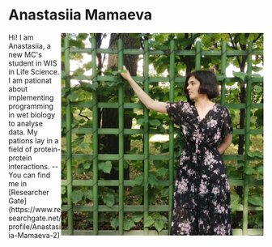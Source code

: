# Anastasiia Mamaeva
<img src="./dnF-fvolsxs.jpg"  style="float:right;width:400px;height:400px;"/>
Hi! I am Anastasiia, a new MC's student in WIS in Life Science. I am pationat about implementing programming in wet biology to analyse data.
My pations lay in a field of protein-protein interactions.
--
You can find me in [Researcher Gate](https://www.researchgate.net/profile/Anastasiia-Mamaeva-2)
